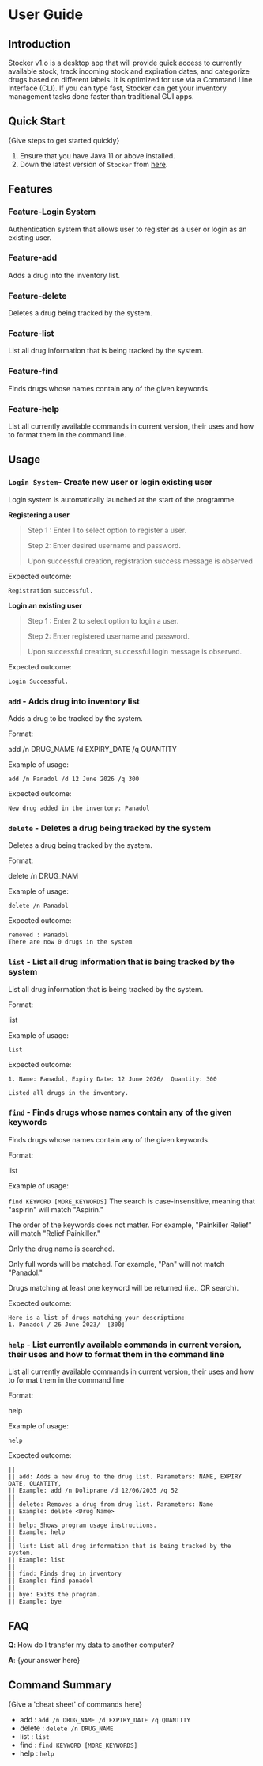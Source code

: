 # User Guide

## Introduction

Stocker v1.o is a desktop app  that will provide quick access to currently available stock, 
track incoming stock and expiration dates, and categorize drugs based on different labels. 
It is optimized for use via a Command Line Interface (CLI). If you can type fast, Stocker 
can get your inventory management tasks done faster than traditional GUI apps.

## Quick Start

{Give steps to get started quickly}

1. Ensure that you have Java 11 or above installed.
1. Down the latest version of `Stocker` from [here](http://link.to/duke).

## Features 

### Feature-Login System

Authentication system that allows user to register as a user or login
as an existing user.

### Feature-add

Adds a drug into the inventory list.

### Feature-delete

Deletes a drug being tracked by the system.

### Feature-list

List all drug information that is being tracked by the system.

### Feature-find

Finds drugs whose names contain any of the given keywords.

### Feature-help

List all currently available commands in current version, their 
uses and how to format them in the command line.


## Usage

### `Login System`- Create new user or login existing user

Login system is automatically launched at the start of the programme.

**Registering a user**

> Step 1 : Enter 1 to select option to register a user.
> 
> Step 2: Enter desired username and password.
> 
> Upon successful creation, registration success message is observed

Expected outcome:

```
Registration successful.
```

**Login an existing user**

> Step 1 : Enter 2 to select option to login a user.
>
> Step 2: Enter registered username and password.
>
> Upon successful creation, successful login message is observed.

Expected outcome:

```
Login Successful.
```

### `add` - Adds drug into inventory list

Adds a drug to be tracked by the system.

Format:

add /n DRUG_NAME /d EXPIRY_DATE /q QUANTITY


Example of usage:

`add /n Panadol /d 12 June 2026 /q 300
`

Expected outcome:

```
New drug added in the inventory: Panadol
```
### `delete` - Deletes a drug being tracked by the system

Deletes a drug being tracked by the system.

Format:

delete /n DRUG_NAM


Example of usage:

`delete /n Panadol
`

Expected outcome:

```
removed : Panadol
There are now 0 drugs in the system
```
### `list` - List all drug information that is being tracked by the system

List all drug information that is being tracked by the system.

Format:

list


Example of usage:

`list
`

Expected outcome:

```
1. Name: Panadol, Expiry Date: 12 June 2026/  Quantity: 300

Listed all drugs in the inventory.
```
### `find` - Finds drugs whose names contain any of the given keywords

Finds drugs whose names contain any of the given keywords.

Format:

list


Example of usage:

` find KEYWORD [MORE_KEYWORDS]
`
The search is case-insensitive, meaning that "aspirin" will match "Aspirin."

The order of the keywords does not matter. For example, "Painkiller Relief" will match "Relief Painkiller."

Only the drug name is searched.

Only full words will be matched. For example, "Pan" will not match "Panadol."

Drugs matching at least one keyword will be returned (i.e., OR search).


Expected outcome:

```
Here is a list of drugs matching your description:
1. Panadol / 26 June 2023/  [300]
```
### `help` - List currently available commands in current version, their uses and how to format them in the command line

List all currently available commands in current version, 
their uses and how to format them in the command line


Format:

help


Example of usage:

`help
`

Expected outcome:

```
|| 
|| add: Adds a new drug to the drug list. Parameters: NAME, EXPIRY DATE, QUANTITY,  
|| Example: add /n Doliprane /d 12/06/2035 /q 52
|| 
|| delete: Removes a drug from drug list. Parameters: Name  
|| Example: delete <Drug Name>
|| 
|| help: Shows program usage instructions. 
|| Example: help
|| 
|| list: List all drug information that is being tracked by the system. 
|| Example: list
|| 
|| find: Finds drug in inventory 
|| Example: find panadol
|| 
|| bye: Exits the program.
|| Example: bye
```

## FAQ

**Q**: How do I transfer my data to another computer? 

**A**: {your answer here}

## Command Summary

{Give a 'cheat sheet' of commands here}

* add :   `add /n DRUG_NAME /d EXPIRY_DATE /q QUANTITY`
* delete : `delete /n DRUG_NAME`
* list : `list`
* find : `find KEYWORD [MORE_KEYWORDS]`
* help : `help`
